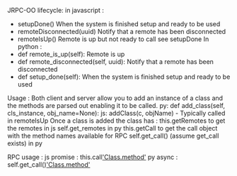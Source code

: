 JRPC-OO lifecycle:
in javascript :
* setupDone() When the system is finished setup and ready to be used
* remoteDisconnected(uuid) Notify that a remote has been disconnected
* remoteIsUp() Remote is up but not ready to call see setupDone
In python :
* def remote_is_up(self): Remote is up
* def remote_disconnected(self, uuid): Notify that a remote has been disconnected
* def setup_done(self): When the system is finished setup and ready to be used

Usage :
Both client and server allow you to add an instance of a class and the methods are parsed out enabling it to be called.
py: def add_class(self, cls_instance, obj_name=None):
js: addClass(c, objName) - Typically called in remoteIsUp
Once a class is added the class has :
this.getRemotes to get the remotes in js
self.get_remotes in py
this.getCall to get the call object with the method names available for RPC
self.get_call() (assume get_call exists) in py

RPC usage :
js promise : this.call['Class.method'](args)
py async : self.get_call()['Class.method'](args)